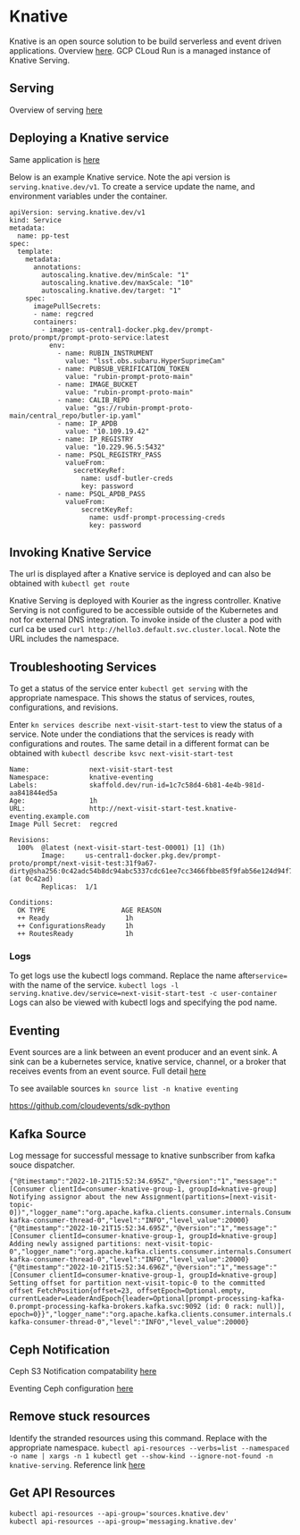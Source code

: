 # Knative

Knative is an open source solution to be build serverless and event driven applications.  Overview [here](https://knative.dev/docs/serving/).  GCP CLoud Run is a managed instance of Knative Serving.

## Serving

Overview of serving [here](https://knative.dev/docs/serving/)

## Deploying a Knative service

Same application is [here](https://github.com/knative/docs/tree/main/code-samples/serving/hello-world/helloworld-python)

Below is an example Knative service.  Note the api version is `serving.knative.dev/v1`.  To create a service update the name, and environment variables under the container.

```
apiVersion: serving.knative.dev/v1
kind: Service
metadata:
  name: pp-test
spec:
  template:
    metadata:
      annotations:
        autoscaling.knative.dev/minScale: "1"
        autoscaling.knative.dev/maxScale: "10"
        autoscaling.knative.dev/target: "1"
    spec:
      imagePullSecrets:
      - name: regcred
      containers:
        - image: us-central1-docker.pkg.dev/prompt-proto/prompt/prompt-proto-service:latest
          env:
            - name: RUBIN_INSTRUMENT
              value: "lsst.obs.subaru.HyperSuprimeCam"
            - name: PUBSUB_VERIFICATION_TOKEN
              value: "rubin-prompt-proto-main"
            - name: IMAGE_BUCKET
              value: "rubin-prompt-proto-main"
            - name: CALIB_REPO
              value: "gs://rubin-prompt-proto-main/central_repo/butler-ip.yaml"
            - name: IP_APDB
              value: "10.109.19.42"
            - name: IP_REGISTRY
              value: "10.229.96.5:5432"
            - name: PSQL_REGISTRY_PASS
              valueFrom:
                secretKeyRef:
                  name: usdf-butler-creds
                  key: password
            - name: PSQL_APDB_PASS
              valueFrom:
                  secretKeyRef:
                    name: usdf-prompt-processing-creds
                    key: password
```

## Invoking Knative Service

The url is displayed after a Knative service is deployed and can also be obtained with `kubectl get route`

Knative Serving is deployed with Kourier as the ingress controller.  Knative Serving is not configured to be accessible outside of the Kubernetes and not for external DNS integration.  To invoke inside of the cluster a pod with curl ca be used `curl http://hello3.default.svc.cluster.local`.  Note the URL includes the namespace.

## Troubleshooting Services

To get a status of the service enter `kubectl get serving` with the appropriate namespace.  This shows the status of services, routes, configurations, and revisions.

Enter `kn services describe next-visit-start-test` to view the status of a service.  Note under the condiations that the services is ready with configurations and routes.  The same detail in a different format can be obtained with `kubectl describe ksvc next-visit-start-test`

```
Name:               next-visit-start-test
Namespace:          knative-eventing
Labels:             skaffold.dev/run-id=1c7c58d4-6b81-4e4b-981d-aa841844ed5a
Age:                1h
URL:                http://next-visit-start-test.knative-eventing.example.com
Image Pull Secret:  regcred

Revisions:  
  100%  @latest (next-visit-start-test-00001) [1] (1h)
        Image:     us-central1-docker.pkg.dev/prompt-proto/prompt/next-visit-test:31f9a67-dirty@sha256:0c42adc54b8dc94abc5337cdc61ee7cc3466fbbe85f9fab56e124d94f7413c57 (at 0c42ad)
        Replicas:  1/1

Conditions:  
  OK TYPE                   AGE REASON
  ++ Ready                   1h 
  ++ ConfigurationsReady     1h 
  ++ RoutesReady             1h 
```

### Logs

To get logs use the kubectl logs command.  Replace the name after`service=` with the name of the service. `kubectl logs -l serving.knative.dev/service=next-visit-start-test -c user-container`  Logs can also be viewed with kubectl logs and specifying the pod name.


## Eventing

Event sources are a link between an event producer and an event sink.  A sink can be a kubernetes service, knative service, channel, or a broker that receives events from an event source.  Full detail [here](https://knative.dev/docs/eventing/sources/)

To see available sources `kn source list -n knative eventing`

https://github.com/cloudevents/sdk-python

## Kafka Source

Log message for successful message to knative sunbscriber from kafka souce dispatcher.
```
{"@timestamp":"2022-10-21T15:52:34.695Z","@version":"1","message":"[Consumer clientId=consumer-knative-group-1, groupId=knative-group] Notifying assignor about the new Assignment(partitions=[next-visit-topic-0])","logger_name":"org.apache.kafka.clients.consumer.internals.ConsumerCoordinator","thread_name":"vert.x-kafka-consumer-thread-0","level":"INFO","level_value":20000}
{"@timestamp":"2022-10-21T15:52:34.695Z","@version":"1","message":"[Consumer clientId=consumer-knative-group-1, groupId=knative-group] Adding newly assigned partitions: next-visit-topic-0","logger_name":"org.apache.kafka.clients.consumer.internals.ConsumerCoordinator","thread_name":"vert.x-kafka-consumer-thread-0","level":"INFO","level_value":20000}
{"@timestamp":"2022-10-21T15:52:34.696Z","@version":"1","message":"[Consumer clientId=consumer-knative-group-1, groupId=knative-group] Setting offset for partition next-visit-topic-0 to the committed offset FetchPosition{offset=23, offsetEpoch=Optional.empty, currentLeader=LeaderAndEpoch{leader=Optional[prompt-processing-kafka-0.prompt-processing-kafka-brokers.kafka.svc:9092 (id: 0 rack: null)], epoch=0}}","logger_name":"org.apache.kafka.clients.consumer.internals.ConsumerCoordinator","thread_name":"vert.x-kafka-consumer-thread-0","level":"INFO","level_value":20000}
```

## Ceph Notification

Ceph S3 Notification compatability [here](https://docs.ceph.com/en/latest/radosgw/s3-notification-compatibility/)

Eventing Ceph configuration [here](https://github.com/knative-sandbox/eventing-ceph/tree/main/config)

## Remove stuck resources

Identify the stranded resources using this command.  Replace with the appropriate namespace. `kubectl api-resources --verbs=list --namespaced -o name | xargs -n 1 kubectl get --show-kind --ignore-not-found -n knative-serving`.  Reference link [here](https://stackoverflow.com/questions/52369247/namespace-stuck-as-terminating-how-i-removed-it)



## Get API Resources

```
kubectl api-resources --api-group='sources.knative.dev'
kubectl api-resources --api-group='messaging.knative.dev'
```